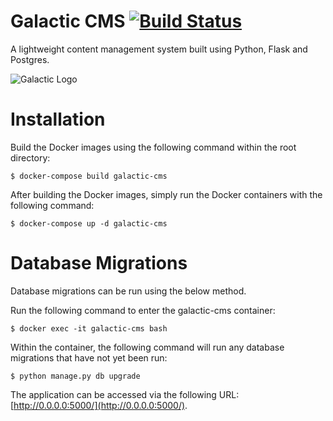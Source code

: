 # Galactic CMS [![Build Status](https://travis-ci.org/stuartmccoll/galactic_cms_flask.svg?branch=master)](https://travis-ci.org/stuartmccoll/galactic_cms_flask)
A lightweight content management system built using Python, Flask and Postgres.

![Galactic Logo](http://stuartmccoll.co.uk/galactic.png)

# Installation
Build the Docker images using the following command within the root directory:

```
$ docker-compose build galactic-cms
```

After building the Docker images, simply run the Docker containers with the following command:

```
$ docker-compose up -d galactic-cms
```

# Database Migrations
Database migrations can be run using the below method.

Run the following command to enter the galactic-cms container:

```
$ docker exec -it galactic-cms bash
```

Within the container, the following command will run any database migrations that have not yet been run:

```
$ python manage.py db upgrade
```

The application can be accessed via the following URL: [http://0.0.0.0:5000/](http://0.0.0.0:5000/).